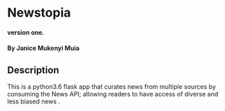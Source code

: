 # Newstopia

#### version one.

#### By **Janice Mukenyi  Muia**

## Description

This is a python3.6 flask app that curates news from multiple sources by consuming the News API; allowing readers to have access of diverse and less biased news .

